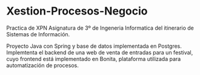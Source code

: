 # Xestion-Procesos-Negocio
Practica de XPN Asignatura de 3º de Ingeneria Informatica del itinerario de Sistemas de Información.

Proyecto Java con Spring y base de datos implementada en Postgres. Implemtenta el backend de una web de venta de entradas para un festival, 
cuyo frontend está implementado en Bonita, plataforma utilizada para automatización de procesos.
